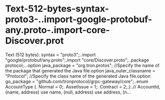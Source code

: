 # Text-512-bytes-syntax-proto3-..import-google-protobuf-any.proto-.import-core-Discover.prot
Text (512 bytes): syntax = "proto3";..import "google/protobuf/any.proto";.import "core/Discover.proto";..package protocol;...option java_package = "org.tron.protos"; //Specify the name of the package that generated the Java file.option java_outer_classname = "Protocol"; //Specify the class name of the generated Java file.option go_package = "github.com/tronprotocol/grpc-gateway/core";..enum AccountType {.  Normal = 0;.  AssetIssue = 1;.  Contract = 2;.}..// AccountId, (name, address) use name, (null, address) use address, (n...
